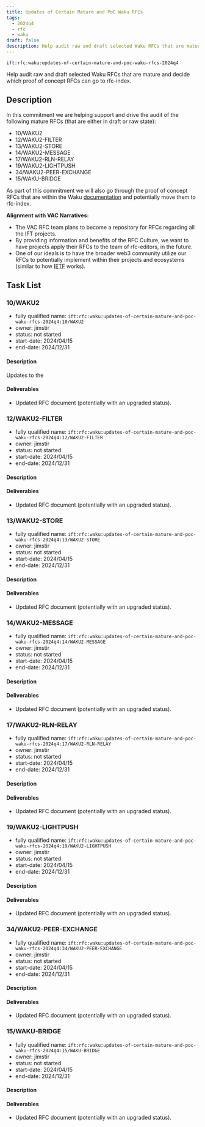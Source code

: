 ```yaml
---
title: Updates of Certain Mature and PoC Waku RFCs
tags:
  - 2024q4
  - rfc
  - waku
draft: false
description: Help audit raw and draft selected Waku RFCs that are mature and decide which proof of concept RFCs can go to rfc-index.
---
```


`ift:rfc:waku:updates-of-certain-mature-and-poc-waku-rfcs-2024q4`

Help audit raw and draft selected Waku RFCs that are mature and decide which proof of concept RFCs can go to rfc-index.
## Description

In this commitment we are helping support and drive the audit of the following mature RFCs (that are either in draft or raw state):
- 10/WAKU2 
- 12/WAKU2-FILTER 
- 13/WAKU2-STORE 
- 14/WAKU2-MESSAGE 
- 17/WAKU2-RLN-RELAY
- 19/WAKU2-LIGHTPUSH 
- 34/WAKU2-PEER-EXCHANGE
- 15/WAKU-BRIDGE

As part of this commitment we will also go through the proof of concept RFCs that are within the Waku [documentation](https://github.com/waku-org/specs) and potentially move them to rfc-index. 

**Alignment with VAC Narratives:**

* The VAC RFC team plans to become a repository for RFCs regarding all the IFT projects.
* By providing information and benefits of the RFC Culture, we want to have projects apply their RFCs to the team of rfc-editors, in the future.
* One of our ideals is to have the broader web3 community utilize our RFCs to potentially implement within their projects and ecosystems (similar to how [IETF](https://www.ietf.org/) works). 

## Task List

### 10/WAKU2 

* fully qualified name: `ift:rfc:waku:updates-of-certain-mature-and-poc-waku-rfcs-2024q4:10/WAKU2`
* owner: jimstir
* status: not started
* start-date: 2024/04/15
* end-date: 2024/12/31

#### Description 
Updates to the 

#### Deliverables 
* Updated RFC document (potentially with an upgraded status). 

### 12/WAKU2-FILTER

* fully qualified name: `ift:rfc:waku:updates-of-certain-mature-and-poc-waku-rfcs-2024q4:12/WAKU2-FILTER`
* owner: jimstir
* status: not started
* start-date: 2024/04/15
* end-date: 2024/12/31

#### Description 


#### Deliverables 
* Updated RFC document (potentially with an upgraded status). 
### 13/WAKU2-STORE

* fully qualified name: `ift:rfc:waku:updates-of-certain-mature-and-poc-waku-rfcs-2024q4:13/WAKU2-STORE`
* owner: jimstir
* status: not started
* start-date: 2024/04/15
* end-date: 2024/12/31

#### Description 


#### Deliverables 
* Updated RFC document (potentially with an upgraded status). 

### 14/WAKU2-MESSAGE

* fully qualified name: `ift:rfc:waku:updates-of-certain-mature-and-poc-waku-rfcs-2024q4:14/WAKU2-MESSAGE`
* owner: jimstir
* status: not started
* start-date: 2024/04/15
* end-date: 2024/12/31

#### Description 


#### Deliverables 
* Updated RFC document (potentially with an upgraded status). 

### 17/WAKU2-RLN-RELAY

* fully qualified name: `ift:rfc:waku:updates-of-certain-mature-and-poc-waku-rfcs-2024q4:17/WAKU2-RLN-RELAY`
* owner: jimstir
* status: not started
* start-date: 2024/04/15
* end-date: 2024/12/31

#### Description 


#### Deliverables 
* Updated RFC document (potentially with an upgraded status). 

### 19/WAKU2-LIGHTPUSH

* fully qualified name: `ift:rfc:waku:updates-of-certain-mature-and-poc-waku-rfcs-2024q4:19/WAKU2-LIGHTPUSH`
* owner: jimstir
* status: not started
* start-date: 2024/04/15
* end-date: 2024/12/31

#### Description 


#### Deliverables 
* Updated RFC document (potentially with an upgraded status). 

### 34/WAKU2-PEER-EXCHANGE

* fully qualified name: `ift:rfc:waku:updates-of-certain-mature-and-poc-waku-rfcs-2024q4:34/WAKU2-PEER-EXCHANGE`
* owner: jimstir
* status: not started
* start-date: 2024/04/15
* end-date: 2024/12/31

#### Description 


#### Deliverables 
* Updated RFC document (potentially with an upgraded status).

### 15/WAKU-BRIDGE

* fully qualified name: `ift:rfc:waku:updates-of-certain-mature-and-poc-waku-rfcs-2024q4:15/WAKU-BRIDGE`
* owner: jimstir
* status: not started
* start-date: 2024/04/15
* end-date: 2024/12/31

#### Description 


#### Deliverables 
* Updated RFC document (potentially with an upgraded status).
